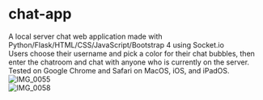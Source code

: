 # chat-app
A local server chat web application made with Python/Flask/HTML/CSS/JavaScript/Bootstrap 4 using Socket.io<br>
Users choose their username and pick a color for their chat bubbles, then enter the chatroom and chat with anyone who is currently on the server.<br>
Tested on Google Chrome and Safari on MacOS, iOS, and iPadOS.<br>
![IMG_0055](https://user-images.githubusercontent.com/29238419/108045733-cf52d800-7011-11eb-82e6-889fdbfc6b90.jpg)
<br>
![IMG_0058](https://user-images.githubusercontent.com/29238419/108045745-d24dc880-7011-11eb-8133-9b7cda22e3d9.jpg)
